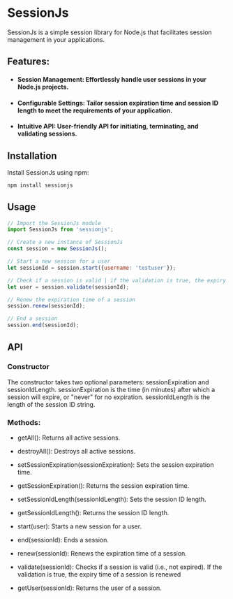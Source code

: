 # SessionJs
SessionJs is a simple session library for Node.js that facilitates session management in your applications.

## Features:
- #### Session Management: Effortlessly handle user sessions in your Node.js projects.
- #### Configurable Settings: Tailor session expiration time and session ID length to meet the requirements of your application.
- #### Intuitive API: User-friendly API for initiating, terminating, and validating sessions.

## Installation
Install SessionJs using npm:

```bash
npm install sessionjs
```
## Usage
```javascript
// Import the SessionJs module
import SessionJs from 'sessionjs';

// Create a new instance of SessionJs
const session = new SessionJs();

// Start a new session for a user
let sessionId = session.start({username: 'testuser'});

// Check if a session is valid | if the validation is true, the expiry time of a session is renewed
let user = session.validate(sessionId);

// Renew the expiration time of a session
session.renew(sessionId);

// End a session
session.end(sessionId);
```

## API
### Constructor
The constructor takes two optional parameters: sessionExpiration and sessionIdLength. sessionExpiration is the time (in minutes) after which a session will expire, or "never" for no expiration. sessionIdLength is the length of the session ID string.

### Methods: 

- getAll(): Returns all active sessions.

- destroyAll(): Destroys all active sessions.

- setSessionExpiration(sessionExpiration): Sets the session expiration time.

- getSessionExpiration(): Returns the session expiration time.

- setSessionIdLength(sessionIdLength): Sets the session ID length.

- getSessionIdLength(): Returns the session ID length.

- start(user): Starts a new session for a user.

- end(sessionId): Ends a session.

- renew(sessionId): Renews the expiration time of a session.

- validate(sessionId): Checks if a session is valid (i.e., not expired). If the validation is true, the expiry time of a session is renewed

- getUser(sessionId): Returns the user of a session.
